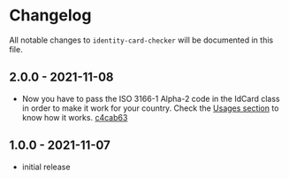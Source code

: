 # Changelog

All notable changes to `identity-card-checker` will be documented in this file.

## 2.0.0 - 2021-11-08

- Now you have to pass the ISO 3166-1 Alpha-2 code in the IdCard class in order to make it work for your country. Check the [Usages section](https://github.com/torralbodavid/identity-card-checker#usage) to know how it works. [c4cab63](https://github.com/torralbodavid/simple-recaptcha-v3/commit/c4cab636f311a0ae2c8ef748cccc7fc31582bec9)

## 1.0.0 - 2021-11-07

- initial release

